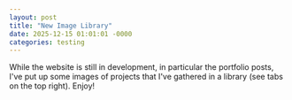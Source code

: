 ```yaml
---
layout: post
title: "New Image Library"
date: 2025-12-15 01:01:01 -0000
categories: testing
---
```


While the website is still in development, in particular the portfolio posts, I've put up some images of projects that I've gathered in a library (see tabs on the top right). Enjoy!
